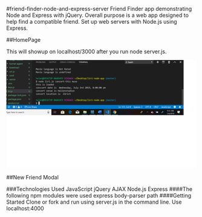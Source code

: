 #friend-finder-node-and-express-server
 Friend Finder app demonstrating Node and Express with jQuery. Overall purpose is a web app designed to help find a compatible friend. Set up web servers with Node.js using Express.

 ##HomePage

This will showup on localhost/3000 after you run node server.js.

![Homepage](https://github.com/helenkhoda2019/lirihw/blob/master/concert.png)


 ##New Friend Modal

 
###Technologies Used
JavaScript
jQuery
AJAX
Node.js
Express
####The following npm modules were used
express
body-parser
path
####Getting Started
Clone or fork and run using server.js in the command line.
Use localhost:4000